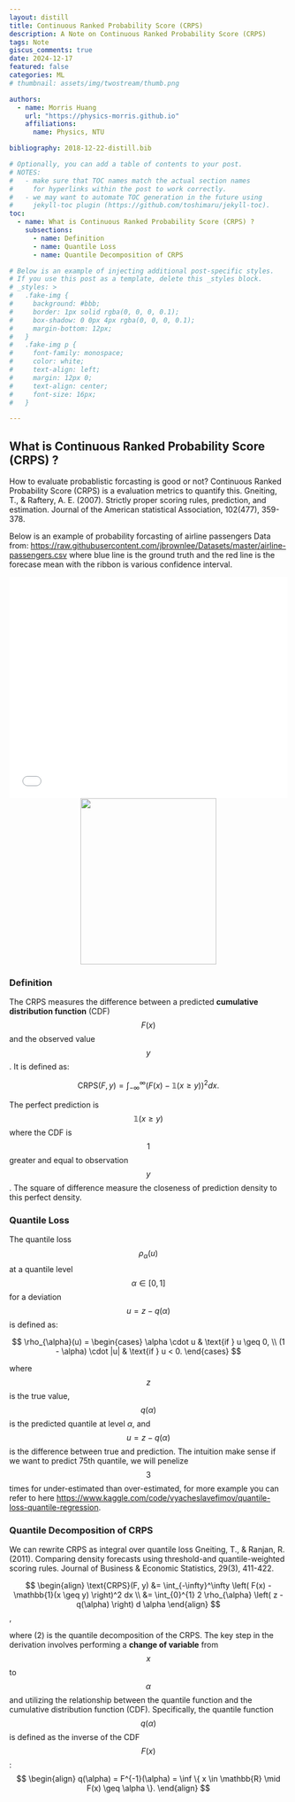 ```yaml
---
layout: distill
title: Continuous Ranked Probability Score (CRPS)
description: A Note on Continuous Ranked Probability Score (CRPS)
tags: Note
giscus_comments: true
date: 2024-12-17
featured: false
categories: ML
# thumbnail: assets/img/twostream/thumb.png

authors:
  - name: Morris Huang
    url: "https://physics-morris.github.io"
    affiliations:
      name: Physics, NTU

bibliography: 2018-12-22-distill.bib

# Optionally, you can add a table of contents to your post.
# NOTES:
#   - make sure that TOC names match the actual section names
#     for hyperlinks within the post to work correctly.
#   - we may want to automate TOC generation in the future using
#     jekyll-toc plugin (https://github.com/toshimaru/jekyll-toc).
toc:
  - name: What is Continuous Ranked Probability Score (CRPS) ?
    subsections:
      - name: Definition
      - name: Quantile Loss
      - name: Quantile Decomposition of CRPS

# Below is an example of injecting additional post-specific styles.
# If you use this post as a template, delete this _styles block.
# _styles: >
#   .fake-img {
#     background: #bbb;
#     border: 1px solid rgba(0, 0, 0, 0.1);
#     box-shadow: 0 0px 4px rgba(0, 0, 0, 0.1);
#     margin-bottom: 12px;
#   }
#   .fake-img p {
#     font-family: monospace;
#     color: white;
#     text-align: left;
#     margin: 12px 0;
#     text-align: center;
#     font-size: 16px;
#   }

---
```


## What is Continuous Ranked Probability Score (CRPS) ?

How to evaluate probablistic forcasting is good or not?
Continuous Ranked Probability Score (CRPS) is a evaluation metrics to quantify this.  <d-footnote>Gneiting, T., & Raftery, A. E. (2007). Strictly proper scoring rules, prediction, and estimation. Journal of the American statistical Association, 102(477), 359-378.</d-footnote>

Below is an example of probability forcasting of airline passengers <d-footnote>Data from: https://raw.githubusercontent.com/jbrownlee/Datasets/master/airline-passengers.csv</d-footnote> where blue line is the ground truth and the red line is the forecase mean with the ribbon is various confidence interval.

<center>
<div class="l-page">
  <iframe src="{{ '/assets/plotly/airline_passengers_forecast.html' | relative_url }}" frameborder='0' scrolling='no' height="400px" width="100%"  onerror="this.onerror=null;this.src='/assets/img/NTU-logo-horizontal';">
    </iframe>
    <noscript>
        <img src="/assets/img/twostream/NTU-logo-horizontal.png" height="300px" width="70%">
    </noscript>
</div></center>

### Definition
The CRPS measures the difference between a predicted **cumulative distribution function** (CDF) $$ F(x) $$ and the observed value $$ y $$. 
It is defined as:

$$
\text{CRPS}(F, y) = \int_{-\infty}^\infty \left( F(x) - \mathbb{1}(x \geq y) \right)^2 dx.
$$

The perfect prediction is $$ \mathbb{1}(x \geq y) $$ where the CDF is $$ 1 $$ greater and equal to observation $$ y $$.
The square of difference measure the closeness of prediction density to this perfect density.


### Quantile Loss
The quantile loss $$\rho_{\alpha}(u)$$ at a quantile level $$\alpha \in [0, 1]$$ for a deviation $$u = z - q(\alpha)$$ is defined as:

$$
\rho_{\alpha}(u) =
\begin{cases} 
    \alpha \cdot u & \text{if } u \geq 0, \\
    (1 - \alpha) \cdot |u| & \text{if } u < 0.
\end{cases}
$$

where $$z$$ is the true value, $$q(\alpha)$$ is the predicted quantile at level $\alpha$, and $$u = z - q(\alpha)$$ is the difference between true and prediction.
The intuition make sense if we want to predict 75th quantile, we will penelize $$3$$ times for under-estimated than over-estimated, for more example you can refer to here <d-footnote>https://www.kaggle.com/code/vyacheslavefimov/quantile-loss-quantile-regression</d-footnote>.



### Quantile Decomposition of CRPS
We can rewrite CRPS as integral over quantile loss <d-footnote>Gneiting, T., & Ranjan, R. (2011). Comparing density forecasts using threshold-and quantile-weighted scoring rules. Journal of Business & Economic Statistics, 29(3), 411-422.</d-footnote>

$$
\begin{align}
\text{CRPS}(F, y) &= \int_{-\infty}^\infty \left( F(x) - \mathbb{1}(x \geq y) \right)^2 dx \\
&= \int_{0}^{1} 2 \rho_{\alpha} \left( z - q(\alpha) \right) d \alpha 
\end{align}
$$,

where (2) is the quantile decomposition of the CRPS.
The key step in the derivation involves performing a **change of variable** from $$ x $$ to $$ \alpha $$ and utilizing the relationship between the quantile function and the cumulative distribution function (CDF). Specifically, the quantile function $$ q(\alpha) $$ is defined as the inverse of the CDF $$ F(x) $$:
$$
\begin{align}
q(\alpha) = F^{-1}(\alpha) = \inf \{ x \in \mathbb{R} \mid F(x) \geq \alpha \}.
\end{align}
$$